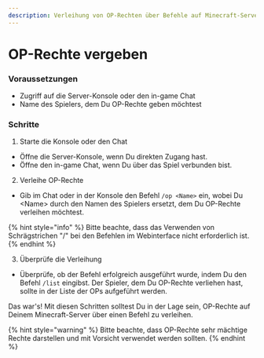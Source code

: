 ```yaml
---
description: Verleihung von OP-Rechten über Befehle auf Minecraft-Servern
---
```


# OP-Rechte vergeben

### Voraussetzungen

* Zugriff auf die Server-Konsole oder den in-game Chat
* Name des Spielers, dem Du OP-Rechte geben möchtest

### Schritte

1. Starte die Konsole oder den Chat

* Öffne die Server-Konsole, wenn Du direkten Zugang hast.
* Öffne den in-game Chat, wenn Du über das Spiel verbunden bist.

2. Verleihe OP-Rechte

* Gib im Chat oder in der Konsole den Befehl `/op <Name>` ein, wobei Du \<Name> durch den Namen des Spielers ersetzt, dem Du OP-Rechte verleihen möchtest.

{% hint style="info" %}
Bitte beachte, dass das Verwenden von Schrägstrichen "/" bei den Befehlen im Webinterface nicht erforderlich ist.
{% endhint %}

3. Überprüfe die Verleihung

* Überprüfe, ob der Befehl erfolgreich ausgeführt wurde, indem Du den Befehl `/list` eingibst. Der Spieler, dem Du OP-Rechte verliehen hast, sollte in der Liste der OPs aufgeführt werden.

Das war's! Mit diesen Schritten solltest Du in der Lage sein, OP-Rechte auf Deinem Minecraft-Server über einen Befehl zu verleihen.

{% hint style="warning" %}
Bitte beachte, dass OP-Rechte sehr mächtige Rechte darstellen und mit Vorsicht verwendet werden sollten.
{% endhint %}
